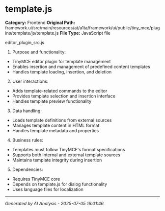 # template.js

**Category:** Frontend
**Original Path:** framework.ui/src/main/resources/at/a1ta/framework/ui/public/tiny_mce/plugins/template/js/template.js
**File Type:** JavaScript file

editor_plugin_src.js
1. Purpose and functionality:
- TinyMCE editor plugin for template management
- Enables insertion and management of predefined content templates
- Handles template loading, insertion, and deletion

2. User interactions:
- Adds template-related commands to the editor
- Provides template selection and insertion interface
- Handles template preview functionality

3. Data handling:
- Loads template definitions from external sources
- Manages template content in HTML format
- Handles template metadata and properties

4. Business rules:
- Templates must follow TinyMCE's format specifications
- Supports both internal and external template sources
- Maintains template integrity during insertion

5. Dependencies:
- Requires TinyMCE core
- Depends on template.js for dialog functionality
- Uses language files for localization

---
*Generated by AI Analysis - 2025-07-05 16:01:46*
